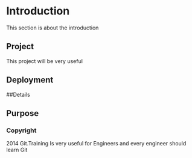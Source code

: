 # Introduction
This section is about the introduction 
## Project
This project will be very useful
## Deployment
##Details
## Purpose
### Copyright
2014 Git.Training  Is very useful for Engineers and every engineer should learn Git